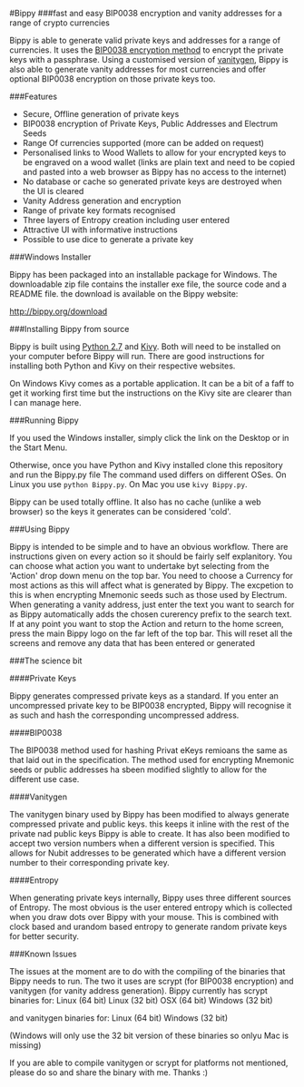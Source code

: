 #Bippy 
###fast and easy BIP0038 encryption and vanity addresses for a range of crypto currencies

Bippy is able to generate valid private keys and addresses for a range of currencies. It uses the [BIP0038 encryption method](https://github.com/bitcoin/bips/blob/master/bip-0038.mediawiki) to encrypt the private keys with a passphrase. Using a customised version of [vanitygen](https://github.com/inuitwallet/vanitygen), Bippy is also able to generate vanity addresses for most currencies and offer optional BIP0038 encryption on those private keys too.

###Features

  - Secure, Offline generation of private keys
  - BIP0038 encryption of Private Keys, Public Addresses and Electrum Seeds
  - Range Of currencies supported (more can be added on request)
  - Personalised links to Wood Wallets to allow for your encrypted keys to be engraved on a wood wallet (links are plain text and need to be copied and pasted into a web browser as Bippy has no access to the internet)
  - No database or cache so generated private keys are destroyed when the UI is cleared
  - Vanity Address generation and encryption
  - Range of private key formats recognised
  - Three layers of Entropy creation including user entered
  - Attractive UI with informative instructions
  - Possible to use dice to generate a private key

###Windows Installer

Bippy has been packaged into an installable package for Windows. The downloadable zip file contains the installer exe file, the source code and a README file. the download is available on the Bippy website:

http://bippy.org/download


###Installing Bippy from source

Bippy is built using [Python 2.7](https://www.python.org/downloads/) and [Kivy](http://kivy.org/#download). 
Both will need to be installed on your computer before Bippy will run. There are good instructions for installing both Python and Kivy on their respective websites. 

On Windows Kivy comes as a portable application. It can be a bit of a faff to get it working first time but the instructions on the Kivy site are clearer than I can manage here.

###Running Bippy

If you used the Windows installer, simply click the link on the Desktop or in the Start Menu.

Otherwise, once you have Python and Kivy installed clone this repository and run the Bippy.py file
The command used differs on different OSes. On Linux you use `python Bippy.py`. On Mac you use `kivy Bippy.py`. 

Bippy can be used totally offline. It also has no cache (unlike a web browser) so the keys it generates can be considered 'cold'.

###Using Bippy

Bippy is intended to be simple and to have an obvious workflow. There are instructions given on every action so it should be fairly self explanitory. 
You can choose what action you want to undertake byt selecting from the 'Action' drop down menu on the top bar.
You need to choose a Currency for most actions as this will affect what is generated by Bippy. The excpetion to this is when encrypting Mnemonic seeds such as those used by Electrum.
When generating a vanity address, just enter the text you want to search for as Bippy automatically adds the chosen curerency prefix to the search text.
If at any point you want to stop the Action and return to the home screen, press the main Bippy logo on the far left of the top bar. This will reset all the screens and remove any data that has been entered or generated

###The science bit

####Private Keys

Bippy generates compressed private keys as a standard. If you enter an uncompressed private key to be BIP0038 encrypted, Bippy will recognise it as such and hash the corresponding uncompressed address.

####BIP0038

The BIP0038 method used for hashing Privat eKeys remioans the same as that laid out in the specification. The method used for encrypting Mnemonic seeds or public addresses ha sbeen modified slightly to allow for the different use case.

####Vanitygen

The vanitygen binary used by Bippy has been modified to always generate compressed private and public keys. this keeps it inline with the rest of the private nad public keys Bippy is able to create.
It has also been modified to accept two version numbers when a different version is specified. This allows for Nubit addresses to be generated which have a different version number to their corresponding private key.

####Entropy

When generating private keys internally, Bippy uses three different sources of Entropy. The most obvious is the user entered entropy which is collected when you draw dots over Bippy with your mouse. This is combined with clock based and urandom based entropy to generate random private keys for better security.


###Known Issues

The issues at the moment are to do with the compiling of the binaries that Bippy needs to run. The two it uses are scrypt (for BIP0038 encryption) and vanitygen (for vanity address generation).
Bippy currently has scrypt binaries for:
Linux (64 bit)
Linux (32 bit)
OSX (64 bit)
Windows (32 bit)

and vanitygen binaries for:
Linux (64 bit)
Windows (32 bit)

(Windows will only use the 32 bit version of these binaries so onlyu Mac is missing)

If you are able to compile vanitygen or scrypt for platforms not mentioned, please do so and share the binary with me. Thanks :)
